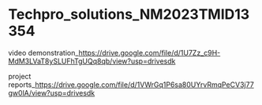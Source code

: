 # Techpro_solutions_NM2023TMID13354
video demonstration_https://drive.google.com/file/d/1U7Zz_c9H-MdM3LVaT8ySLUFhTgUQq8qb/view?usp=drivesdk

project reports_https://drive.google.com/file/d/1VWrGq1P6sa80UYrvRmqPeCV3j77gw0lA/view?usp=drivesdk
